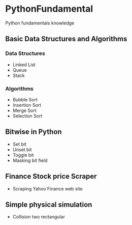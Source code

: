 # PythonFundamental
Python fundamentals knowledge

## Basic Data Structures and Algorithms
### Data Structures
- Linked List
- Queue
- Stack

### Algorithms
- Bubble Sort
- Insertion Sort
- Merge Sort
- Selection Sort

## Bitwise in Python
- Set bit
- Unset bit
- Toggle bit
- Masking bit field

## Finance Stock price Scraper
- Scraping Yahoo Finance web site

## Simple physical simulation
- Collision two rectangular
